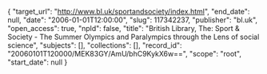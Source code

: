{
  "target_url": "http://www.bl.uk/sportandsociety/index.html", 
  "end_date": null, 
  "date": "2006-01-01T12:00:00", 
  "slug": 117342237, 
  "publisher": "bl.uk", 
  "open_access": true, 
  "npld": false, 
  "title": "British Library, The: Sport & Society - The Summer Olympics and Paralympics through the Lens of social science", 
  "subjects": [], 
  "collections": [], 
  "record_id": "20060101T120000/MEK83GY/AmU/bhC9KykX6w==", 
  "scope": "root", 
  "start_date": null
}

